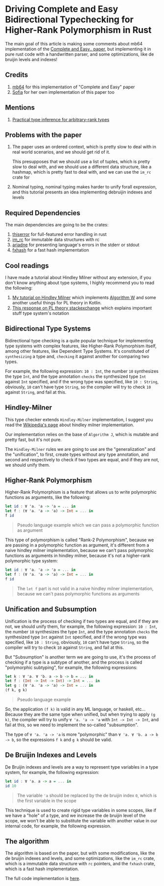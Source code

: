 # Driving Complete and Easy Bidirectional Typechecking for Higher-Rank Polymorphism in Rust

The main goal of this article is making some comments about mb64 implementation of
the [Complete and Easy.. paper](bidir.pdf), but implementing it in pure
rust code with a handwritten parser, and some optimizations, like de bruijin levels and indexes!

## Credits

1. [mb64](https://gist.github.com/mb64/87ac275c327ea923a8d587df7863d8c7#file-tychk_v2-ml)
   for this implementation of "Complete and Easy" paper
2. [Sofia](https://github.com/algebraic-sofia/nuko) for her own implementation of this paper too

## Mentions

1. [Practical type inference for arbitrary-rank types](https://www.microsoft.com/en-us/research/wp-content/uploads/2016/02/putting.pdf)

## Problems with the paper

1. The paper uses an ordered context, which is pretty slow to deal with in real world scenarios, and we should get rid
   of it.

   This presupposes that we should use a list of tuples, which is pretty slow to deal with, and we should use a
   different data structure, like a hashmap, which is pretty fast to deal with, and we can use the `im_rc` crate for

2. Nominal typing, nominal typing makes harder to unify forall expression, and this tutorial presents an idea
   implementing debruijin indexes and levels

## Required Dependencies

The main dependencies are going to be the crates:

1. [thiserror](https://crates.io/crates/thiserror) for full-featured error handling in rust
2. [im_rc](https://crates.io/crates/im_rc) for immutable data structures with rc
3. [ariadne](https://crates.io/crates/ariadne) for presenting language's errors in the stderr or stdout
4. [fxhash](https://crates.io/crates/fxhash) for a fast hash implementation

## Cool readings

I have made a tutorial about Hindley Milner without any extension, if you don't know anything about type systems, I
highly recommend you to read the following:

1. [My tutorial on Hindley Milner](https://github.com/aripiprazole/ekko/blob/main/docs/3_introduction_to_typing.md)
   which implements [Algorithm W](https://en.wikipedia.org/wiki/Hindley%E2%80%93Milner_type_system) and some another
   useful things for PL theory in Kotlin.
2. [This response on PL theory stackexchange](https://langdev.stackexchange.com/questions/2692/how-should-i-read-type-system-notation/2693#2693)
   which explains important stuff type system's notation

## Bidirectional Type Systems

Bidirectional type checking is a quite popular technique for implementing type systems with complex features, like
Higher-Rank Polymorphism itself, among other features, like Dependent Type Systems. It's constituted of `synthesizing` a
type and, `checking` it against another for comparing two types.

For example, the following expression: `10 : Int`, the number `10` synthesizes the type `Int`, and the type
annotation `checks` the synthesized type `Int` against `Int` specified, and if the wrong type was specified,
like `10 : String`, obviously, `10` can't have type `String`, so the compiler will try to check `10` against `String`,
and fail at this.

## Hindley-Milner

This type checker extends `Hindley-Milner` implementation, I suggest you read
the [Wikipedia's page](https://en.wikipedia.org/wiki/Hindley%E2%80%93Milner_type_system) about hindley milner
implementation.

Our implementation relies on the base of `Algorithm J`, which is mutable and pretty fast, but it's not pure.

The `Hindley-Milner` rules we are going to use are the "generalization" and the "unification", to first, create types
without any type annotation, and second and respectively to check if two types are equal, and if they are not, we should
unify them.

## Higher-Rank Polymorphism

Higher-Rank Polymorphism is a feature that allows us to write polymorphic functions as arguments, like the following:

```haskell
let id : ∀ 'a. 'a -> 'a = ... in
let f : (∀ 'a. 'a -> 'a) -> Int = ... in
f id
```

> Pseudo language example which we can pass a polymorphic function as argument

This type of polymorphism is called "Rank-2 Polymorphism", because we are passing in a polymorphic function as argument,
it's different from a naive hindley milner implementation, because we can't pass polymorphic functions as arguments in
hindley milner, because it's not a higher-rank polymorphic type system:

```haskell
let id : ∀ 'a. 'a -> 'a = ... in
let f : (∀ 'a. 'a -> 'a) -> Int = ... in
f id
```

> The `let f` part is not valid in a naive hindley milner implementation, because we can't pass polymorphic functions as
> arguments

## Unification and Subsumption

Unification is the process of checking if two types are equal, and if they are not, we should unify them, for example,
the following expression: `10 : Int`, the number `10` synthesizes the type `Int`, and the type annotation `checks` the
synthesized type `Int` against `Int` specified, and if the wrong type was specified, like `10 : String`, obviously, `10`
can't have type `String`, so the compiler will try to check `10` against `String`, and fail at this.

But "Subsumption" is another term we are going to use, it's the process of checking if a type is a subtype of another,
and the process is called "polymorphic subtyping", for example, the following expressions:

```haskell
let k : ∀ 'a. ∀ 'b. a -> b -> b = ... in
let f : (Int -> Int -> Int) -> Int = ... in
let g : (∀ 'a. 'a -> 'a) -> Int = ... in
(f k, g k)
```

> Pseudo language example

So, the application `(f k)` is valid in any ML language, or haskell, etc... Because they are the same type when unified,
but when trying to apply `(g k)`, the compiler will try to unify `∀ 'a. 'a -> 'a` with `Int -> Int -> Int`, and fail at
this, so we need to implement the so-called "subsumption".

The type of `∀ 'a. 'a -> 'a` is more "polymorphic" than `∀ 'a. ∀ 'b. a -> b -> b`, so the expressions `f k` and `g k`
should be valid.

## De Bruijin Indexes and Levels

De Bruijin indexes and levels are a way to represent type variables in a type system, for example, the following
expression:

```haskell
let id : ∀ 'a. a -> a = ... in
id 10
```

> The variable `'a` should be replaced by the de bruijin index `0`, which is the first variable in the scope

This technique is used to create rigid type variables in some scopes, like if we have a "hole" of a type, and we
increase the de bruijin level of the scope, we won't be able to substitute the variable with another value in our
internal code, for example, the following expression.

## The algorithm

The algorithm is based on the paper, but with some modifications, like the de bruijin indexes and levels, and some
optimizations, like the `im_rc` crate, which is a immutable data structure with `rc` pointers, and the `fxhash` crate,
which is a fast hash implementation.

The full code implementation is [here](https://github.com/aripiprazole/bidir/blob/main/src/main.rs).

